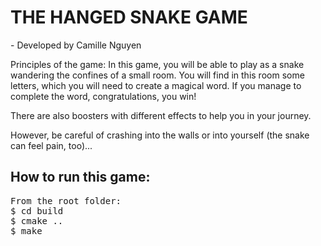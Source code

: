<h1>THE HANGED SNAKE GAME</h1>
- Developed by Camille Nguyen

Principles of the game:
In this game, you will be able to play as a snake wandering the confines of a small room. 
You will find in this room some letters, which you will need to create a magical word.
If you manage to complete the word, congratulations, you win!

There are also boosters with different effects to help you in your journey.

However, be careful of crashing into the walls or into yourself (the snake can feel pain, too)...

<h2>How to run this game:</h2>
<pre>
From the root folder:
$ cd build
$ cmake ..
$ make
</pre>